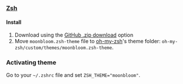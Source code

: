 ### [Zsh](https://zsh.org/)

#### Install

1. Download using the [GitHub .zip download](https://github.com/moonbloom-theme/zsh/archive/master.zip) option
2. Move `moonbloom.zsh-theme` file to [oh-my-zsh](ohmyz.sh)'s theme folder: `oh-my-zsh/custom/themes/moonbloom.zsh-theme`.

### Activating theme

Go to your `~/.zshrc` file and set `ZSH_THEME="moonbloom"`.
